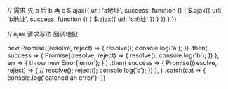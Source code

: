 // 需求 先 a 后 b 再 c
$.ajax({
    url: 'a地址',
    success: function () {
        $.ajax({
            url: 'b地址',
            success: function () {
                $.ajax({
                    url: 'c地址'
                })
            }
        })
    }
})

// ajax 请求写法 回调地狱

new Promise((resolve, reject) => {
    resolve();
    console.log('a');
})
    .then(
        success => {
            Promise((resolve, reject) => {
                resolve();
                console.log('b');
            })
        },
        err => {
            throw new Error('error');
        }
    )
    .then(
        success => {
            Promise((resolve, reject) => {
                // resolve();
                reject();
                console.log('c');
            })
        },
    )
    .catch(cat => {
        console.log('catched an error');
    })